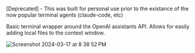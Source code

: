 [Deprecated] - This was built for personal use prior to the existance of the now popular terminal agents (claude-code, etc)

Basic terminal wrapper around the OpenAI assistants API. Allows for easily adding local files to the context window.

![Screenshot 2024-03-17 at 8 38 52 PM](https://github.com/tathibo1/sweassist/assets/3408130/aa98d0b3-0223-4e65-97af-56be38445d1c)
